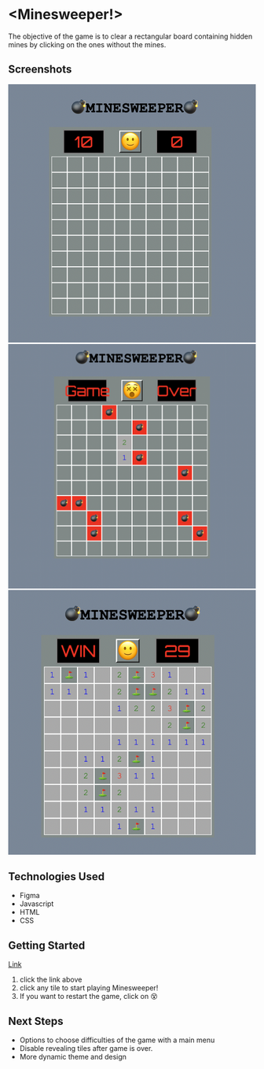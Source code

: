 # <Minesweeper!>

The objective of the game is to clear a rectangular board containing hidden mines by clicking on the ones without the mines.

## Screenshots

![Alt text](./img/screenshot-1.png)
![Alt text](./img/screenshot-2.png)
![Alt text](./img/screenshot-3.png)

## Technologies Used

- Figma
- Javascript
- HTML
- CSS

## Getting Started

[Link](https://bbcello.github.io/Minesweeper/)

1. click the link above
2. click any tile to start playing Minesweeper!
3. If you want to restart the game, click on 😵

## Next Steps

- Options to choose difficulties of the game with a main menu
- Disable revealing tiles after game is over.
- More dynamic theme and design
